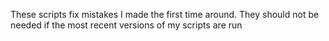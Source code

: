 These scripts fix mistakes I made the first time around.  They should not be needed if the most recent versions of my scripts are run
